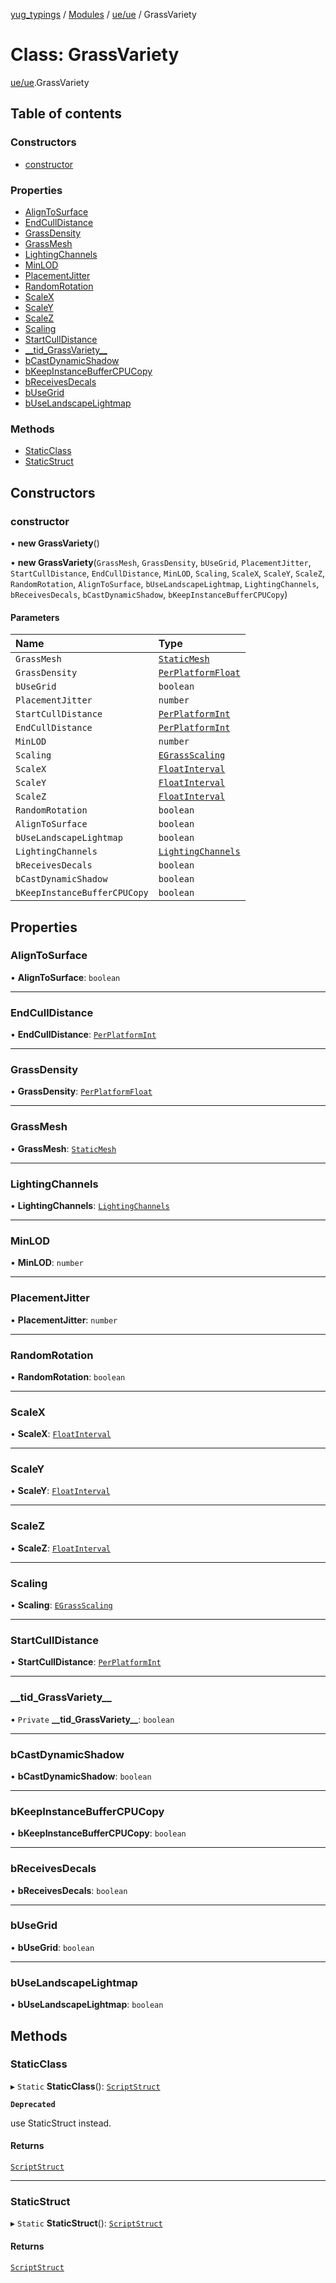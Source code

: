 [yug_typings](../README.md) / [Modules](../modules.md) / [ue/ue](../modules/ue_ue.md) / GrassVariety

# Class: GrassVariety

[ue/ue](../modules/ue_ue.md).GrassVariety

## Table of contents

### Constructors

- [constructor](ue_ue.GrassVariety.md#constructor)

### Properties

- [AlignToSurface](ue_ue.GrassVariety.md#aligntosurface)
- [EndCullDistance](ue_ue.GrassVariety.md#endculldistance)
- [GrassDensity](ue_ue.GrassVariety.md#grassdensity)
- [GrassMesh](ue_ue.GrassVariety.md#grassmesh)
- [LightingChannels](ue_ue.GrassVariety.md#lightingchannels)
- [MinLOD](ue_ue.GrassVariety.md#minlod)
- [PlacementJitter](ue_ue.GrassVariety.md#placementjitter)
- [RandomRotation](ue_ue.GrassVariety.md#randomrotation)
- [ScaleX](ue_ue.GrassVariety.md#scalex)
- [ScaleY](ue_ue.GrassVariety.md#scaley)
- [ScaleZ](ue_ue.GrassVariety.md#scalez)
- [Scaling](ue_ue.GrassVariety.md#scaling)
- [StartCullDistance](ue_ue.GrassVariety.md#startculldistance)
- [\_\_tid\_GrassVariety\_\_](ue_ue.GrassVariety.md#__tid_grassvariety__)
- [bCastDynamicShadow](ue_ue.GrassVariety.md#bcastdynamicshadow)
- [bKeepInstanceBufferCPUCopy](ue_ue.GrassVariety.md#bkeepinstancebuffercpucopy)
- [bReceivesDecals](ue_ue.GrassVariety.md#breceivesdecals)
- [bUseGrid](ue_ue.GrassVariety.md#busegrid)
- [bUseLandscapeLightmap](ue_ue.GrassVariety.md#buselandscapelightmap)

### Methods

- [StaticClass](ue_ue.GrassVariety.md#staticclass)
- [StaticStruct](ue_ue.GrassVariety.md#staticstruct)

## Constructors

### constructor

• **new GrassVariety**()

• **new GrassVariety**(`GrassMesh`, `GrassDensity`, `bUseGrid`, `PlacementJitter`, `StartCullDistance`, `EndCullDistance`, `MinLOD`, `Scaling`, `ScaleX`, `ScaleY`, `ScaleZ`, `RandomRotation`, `AlignToSurface`, `bUseLandscapeLightmap`, `LightingChannels`, `bReceivesDecals`, `bCastDynamicShadow`, `bKeepInstanceBufferCPUCopy`)

#### Parameters

| Name | Type |
| :------ | :------ |
| `GrassMesh` | [`StaticMesh`](ue_ue.StaticMesh.md) |
| `GrassDensity` | [`PerPlatformFloat`](ue_ue.PerPlatformFloat.md) |
| `bUseGrid` | `boolean` |
| `PlacementJitter` | `number` |
| `StartCullDistance` | [`PerPlatformInt`](ue_ue.PerPlatformInt.md) |
| `EndCullDistance` | [`PerPlatformInt`](ue_ue.PerPlatformInt.md) |
| `MinLOD` | `number` |
| `Scaling` | [`EGrassScaling`](../enums/ue_ue.EGrassScaling.md) |
| `ScaleX` | [`FloatInterval`](ue_ue.FloatInterval.md) |
| `ScaleY` | [`FloatInterval`](ue_ue.FloatInterval.md) |
| `ScaleZ` | [`FloatInterval`](ue_ue.FloatInterval.md) |
| `RandomRotation` | `boolean` |
| `AlignToSurface` | `boolean` |
| `bUseLandscapeLightmap` | `boolean` |
| `LightingChannels` | [`LightingChannels`](ue_ue.LightingChannels.md) |
| `bReceivesDecals` | `boolean` |
| `bCastDynamicShadow` | `boolean` |
| `bKeepInstanceBufferCPUCopy` | `boolean` |

## Properties

### AlignToSurface

• **AlignToSurface**: `boolean`

___

### EndCullDistance

• **EndCullDistance**: [`PerPlatformInt`](ue_ue.PerPlatformInt.md)

___

### GrassDensity

• **GrassDensity**: [`PerPlatformFloat`](ue_ue.PerPlatformFloat.md)

___

### GrassMesh

• **GrassMesh**: [`StaticMesh`](ue_ue.StaticMesh.md)

___

### LightingChannels

• **LightingChannels**: [`LightingChannels`](ue_ue.LightingChannels.md)

___

### MinLOD

• **MinLOD**: `number`

___

### PlacementJitter

• **PlacementJitter**: `number`

___

### RandomRotation

• **RandomRotation**: `boolean`

___

### ScaleX

• **ScaleX**: [`FloatInterval`](ue_ue.FloatInterval.md)

___

### ScaleY

• **ScaleY**: [`FloatInterval`](ue_ue.FloatInterval.md)

___

### ScaleZ

• **ScaleZ**: [`FloatInterval`](ue_ue.FloatInterval.md)

___

### Scaling

• **Scaling**: [`EGrassScaling`](../enums/ue_ue.EGrassScaling.md)

___

### StartCullDistance

• **StartCullDistance**: [`PerPlatformInt`](ue_ue.PerPlatformInt.md)

___

### \_\_tid\_GrassVariety\_\_

• `Private` **\_\_tid\_GrassVariety\_\_**: `boolean`

___

### bCastDynamicShadow

• **bCastDynamicShadow**: `boolean`

___

### bKeepInstanceBufferCPUCopy

• **bKeepInstanceBufferCPUCopy**: `boolean`

___

### bReceivesDecals

• **bReceivesDecals**: `boolean`

___

### bUseGrid

• **bUseGrid**: `boolean`

___

### bUseLandscapeLightmap

• **bUseLandscapeLightmap**: `boolean`

## Methods

### StaticClass

▸ `Static` **StaticClass**(): [`ScriptStruct`](ue_ue.ScriptStruct.md)

**`Deprecated`**

use StaticStruct instead.

#### Returns

[`ScriptStruct`](ue_ue.ScriptStruct.md)

___

### StaticStruct

▸ `Static` **StaticStruct**(): [`ScriptStruct`](ue_ue.ScriptStruct.md)

#### Returns

[`ScriptStruct`](ue_ue.ScriptStruct.md)
